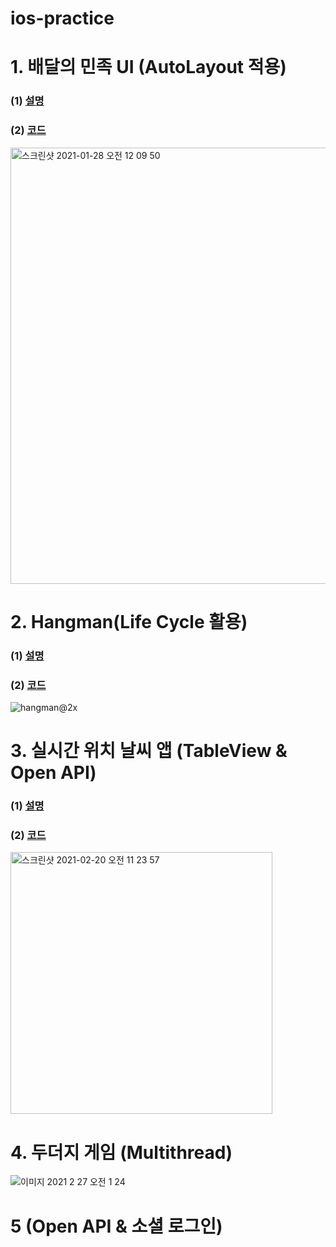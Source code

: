 # ios-practice


# 1. 배달의 민족 UI (AutoLayout 적용)
### (1) [설명]()
### (2) [코드](https://github.com/CJMIN/ios-practice/tree/main/Assignment_01)
<img width="698" alt="스크린샷 2021-01-28 오전 12 09 50" src="https://user-images.githubusercontent.com/46758264/106011132-83d99800-60fd-11eb-9d75-cdd893f11891.png">

# 2. Hangman(Life Cycle 활용)
### (1) [설명]()
### (2) [코드](https://github.com/CJMIN/ios-practice/tree/main/Hangman)
![hangman@2x](https://user-images.githubusercontent.com/46758264/107516881-5fe37f80-6bf0-11eb-8b90-12e7cba2bd7e.jpg)

# 3. 실시간 위치 날씨 앱 (TableView & Open API)
### (1) [설명]()
### (2) [코드](https://github.com/CJMIN/ios-practice/tree/main/Weather)

<img width="419" alt="스크린샷 2021-02-20 오전 11 23 57" src="https://user-images.githubusercontent.com/46758264/108580316-584d7480-736e-11eb-8947-4228d6a95870.png">

# 4. 두더지 게임 (Multithread)

![이미지 2021  2  27  오전 1 24](https://user-images.githubusercontent.com/46758264/109326646-c9bf8280-789a-11eb-808a-a4ce69abd080.jpg)

# 5 (Open API & 소셜 로그인)
